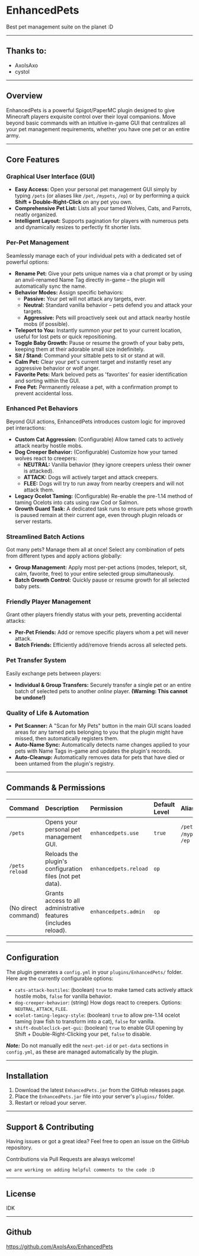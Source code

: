 # EnhancedPets

Best pet management suite on the planet :D

---

## Thanks to:

- AxoIsAxo
- cystol

---

## Overview

EnhancedPets is a powerful Spigot/PaperMC plugin designed to give Minecraft players exquisite control over their loyal companions. Move beyond basic commands with an intuitive in-game GUI that centralizes all your pet management requirements, whether you have one pet or an entire army.

---

## Core Features

### Graphical User Interface (GUI)

*   **Easy Access:** Open your personal pet management GUI simply by typing `/pets` (or aliases like `/pet`, `/mypets`, `/ep`) or by performing a quick **Shift + Double-Right-Click** on any pet you own.
*   **Comprehensive Pet List:** Lists all your tamed Wolves, Cats, and Parrots, neatly organized.
*   **Intelligent Layout:** Supports pagination for players with numerous pets and dynamically resizes to perfectly fit shorter lists.

### Per-Pet Management

Seamlessly manage each of your individual pets with a dedicated set of powerful options:

*   **Rename Pet:** Give your pets unique names via a chat prompt or by using an anvil-renamed Name Tag directly in-game – the plugin will automatically sync the name.
*   **Behavior Modes:** Assign specific behaviors:
    *   **Passive:** Your pet will not attack any targets, ever.
    *   **Neutral:** Standard vanilla behavior – pets defend you and attack your targets.
    *   **Aggressive:** Pets will proactively seek out and attack nearby hostile mobs (if possible).
*   **Teleport to You:** Instantly summon your pet to your current location, useful for lost pets or quick repositioning.
*   **Toggle Baby Growth:** Pause or resume the growth of your baby pets, keeping them at their adorable small size indefinitely.
*   **Sit / Stand:** Command your sittable pets to sit or stand at will.
*   **Calm Pet:** Clear your pet's current target and instantly reset any aggressive behavior or wolf anger.
*   **Favorite Pets:** Mark beloved pets as 'favorites' for easier identification and sorting within the GUI.
*   **Free Pet:** Permanently release a pet, with a confirmation prompt to prevent accidental loss.

### Enhanced Pet Behaviors

Beyond GUI actions, EnhancedPets introduces custom logic for improved pet interactions:

*   **Custom Cat Aggression:** (Configurable) Allow tamed cats to actively attack nearby hostile mobs.
*   **Dog Creeper Behavior:** (Configurable) Customize how your tamed wolves react to creepers:
    *   **NEUTRAL:** Vanilla behavior (they ignore creepers unless their owner is attacked).
    *   **ATTACK:** Dogs will actively target and attack creepers.
    *   **FLEE:** Dogs will try to run away from nearby creepers and will not attack them.
*   **Legacy Ocelot Taming:** (Configurable) Re-enable the pre-1.14 method of taming Ocelots into cats using raw Cod or Salmon.
*   **Growth Guard Task:** A dedicated task runs to ensure pets whose growth is paused remain at their current age, even through plugin reloads or server restarts.

### Streamlined Batch Actions

Got many pets? Manage them all at once! Select any combination of pets from different types and apply actions globally:

*   **Group Management:** Apply most per-pet actions (modes, teleport, sit, calm, favorite, free) to your entire selected group simultaneously.
*   **Batch Growth Control:** Quickly pause or resume growth for all selected baby pets.

### Friendly Player Management

Grant other players friendly status with your pets, preventing accidental attacks:

*   **Per-Pet Friends:** Add or remove specific players whom a pet will never attack.
*   **Batch Friends:** Efficiently add/remove friends across all selected pets.

### Pet Transfer System

Easily exchange pets between players:

*   **Individual & Group Transfers:** Securely transfer a single pet or an entire batch of selected pets to another *online* player. **(Warning: This cannot be undone!)**

### Quality of Life & Automation

*   **Pet Scanner:** A "Scan for My Pets" button in the main GUI scans loaded areas for any tamed pets belonging to you that the plugin might have missed, then automatically registers them.
*   **Auto-Name Sync:** Automatically detects name changes applied to your pets with Name Tags in-game and updates the plugin's records.
*   **Auto-Cleanup:** Automatically removes data for pets that have died or been untamed from the plugin's registry.

---

## Commands & Permissions

| Command              | Description                                                          | Permission             | Default Level | Aliases              |
| :------------------- | :------------------------------------------------------------------- | :--------------------- | :------------ | :------------------- |
| `/pets`              | Opens your personal pet management GUI.                              | `enhancedpets.use`     | `true`        | `/pet`, `/mypets`, `/ep` |
| `/pets reload`       | Reloads the plugin's configuration files (not pet data).             | `enhancedpets.reload`  | `op`          |                      |
| (No direct command)  | Grants access to all administrative features (includes reload).      | `enhancedpets.admin`   | `op`          |                      |

---

## Configuration

The plugin generates a `config.yml` in your `plugins/EnhancedPets/` folder. Here are the currently configurable options:

*   `cats-attack-hostiles`: (boolean) `true` to make tamed cats actively attack hostile mobs, `false` for vanilla behavior.
*   `dog-creeper-behavior`: (string) How dogs react to creepers. Options: `NEUTRAL`, `ATTACK`, `FLEE`.
*   `ocelot-taming-legacy-style`: (boolean) `true` to allow pre-1.14 ocelot taming (raw fish to transform into a cat), `false` for vanilla.
*   `shift-doubleclick-pet-gui`: (boolean) `true` to enable GUI opening by Shift + Double-Right-Clicking your pet, `false` to disable.

**_Note:_** Do not manually edit the `next-pet-id` or `pet-data` sections in `config.yml`, as these are managed automatically by the plugin.

---

## Installation

1.  Download the latest `EnhancedPets.jar` from the GitHub releases page.
2.  Place the `EnhancedPets.jar` file into your server's `plugins/` folder.
3.  Restart or reload your server.

---

## Support & Contributing

Having issues or got a great idea? Feel free to open an issue on the GitHub repository.

Contributions via Pull Requests are always welcome!

`we are working on adding helpful comments to the code :D`

---

## License

IDK

---

## Github
https://github.com/AxoIsAxo/EnhancedPets
